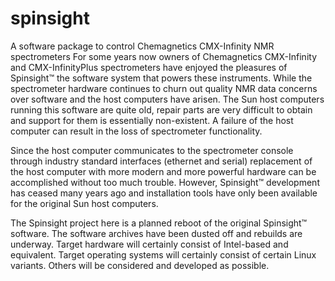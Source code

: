 # spinsight
A software package to control Chemagnetics CMX-Infinity NMR spectrometers For some years now owners of Chemagnetics CMX-Infinity and CMX-InfinityPlus spectrometers have enjoyed the pleasures of Spinsight™ the software system that powers these instruments. While the spectrometer hardware continues to churn out quality NMR data concerns over software and the host computers have arisen. The Sun host computers running this software are quite old, repair parts are very difficult to obtain and support for them is essentially non-existent. A failure of the host computer can result in the loss of spectrometer functionality.

Since the host computer communicates to the spectrometer console through industry standard interfaces (ethernet and serial) replacement of the host computer with more modern and more powerful hardware can be accomplished without too much trouble. However, Spinsight™ development has ceased many years ago and installation tools have only been available for the original Sun host computers.

The Spinsight project here is a planned reboot of the original Spinsight™ software. The software archives have been dusted off and rebuilds are underway. Target hardware will certainly consist of Intel-based and equivalent. Target operating systems will certainly consist of certain Linux variants. Others will be considered and developed as possible.
